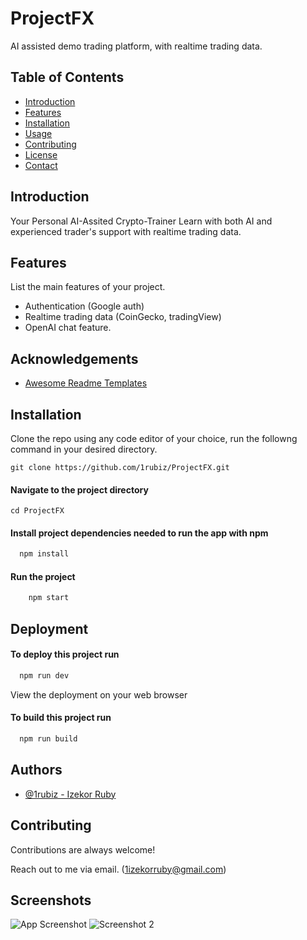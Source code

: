 # ProjectFX

AI assisted demo trading platform, with realtime trading data.

## Table of Contents

- [Introduction](#introduction)
- [Features](#features)
- [Installation](#installation)
- [Usage](#usage)
- [Contributing](#contributing)
- [License](#license)
- [Contact](#contact)

## Introduction
Your Personal AI-Assited Crypto-Trainer
Learn with both AI and experienced trader's support with realtime trading data.


## Features

List the main features of your project.

- Authentication (Google auth)
- Realtime trading data (CoinGecko, tradingView)
- OpenAI chat feature.
## Acknowledgements

 - [Awesome Readme Templates](https://awesomeopensource.com/project/elangosundar/awesome-README-templates)


## Installation

Clone the repo
using any code editor of your choice, run the followng command in your desired directory.


    git clone https://github.com/1rubiz/ProjectFX.git


#### Navigate to the project directory
    cd ProjectFX

#### Install project dependencies needed to run the app with npm

```bash
  npm install
```

#### Run the project
```bash
    npm start
```
## Deployment

#### To deploy this project run

```bash
  npm run dev
```
View the deployment on your web browser

#### To build this project run
```bash
  npm run build
```


## Authors

- [@1rubiz - Izekor Ruby](https://www.github.com/1rubiz)


## Contributing

Contributions are always welcome!

Reach out to me via email. (1izekorruby@gmail.com)


## Screenshots

![App Screenshot](https://res.cloudinary.com/dotojp6xu/image/upload/v1726457129/litfx_sj1rfs.png)
![Screenshot 2](https://res.cloudinary.com/dotojp6xu/image/upload/v1726457129/Untitled_design_5_siltkd.png)

